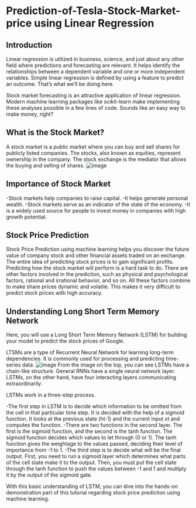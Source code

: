 # Prediction-of-Tesla-Stock-Market-price using Linear Regression
## Introduction
Linear regression is utilized in business, science, and just about any other field where predictions and forecasting are relevant. It helps identify the relationships between a dependent variable and one or more independent variables. Simple linear regression is defined by using a feature to predict an outcome. That’s what we’ll be doing here.

Stock market forecasting is an attractive application of linear regression. Modern machine learning packages like scikit-learn make implementing these analyses possible in a few lines of code. Sounds like an easy way to make money, right?

## What is the Stock Market?
A stock market is a public market where you can buy and sell shares for publicly listed companies. The stocks, also known as equities, represent ownership in the company. The stock exchange is the mediator that allows the buying and selling of shares. 
![image](https://user-images.githubusercontent.com/83390750/158806088-bf98dc5f-d1f7-4546-a9be-e91be96de13f.png)

## Importance of Stock Market
-Stock markets help companies to raise capital.
-It helps generate personal wealth.
-Stock markets serve as an indicator of the state of the economy.
-It is a widely used source for people to invest money in companies with high growth potential.

## Stock Price Prediction
Stock Price Prediction using machine learning helps you discover the future value of company stock and other financial assets traded on an exchange. The entire idea of predicting stock prices is to gain significant profits. Predicting how the stock market will perform is a hard task to do. There are other factors involved in the prediction, such as physical and psychological factors, rational and irrational behavior, and so on. All these factors combine to make share prices dynamic and volatile. This makes it very difficult to predict stock prices with high accuracy. 

## Understanding Long Short Term Memory Network
Here, you will use a Long Short Term Memory Network (LSTM) for building your model to predict the stock prices of Google.

LTSMs are a type of Recurrent Neural Network for learning long-term dependencies. It is commonly used for processing and predicting time-series data. 
![image](https://user-images.githubusercontent.com/83390750/158806811-2ff6c864-cffc-4135-a9b9-e9ac20a7aafc.png)
From the image on the top, you can see LSTMs have a chain-like structure. General RNNs have a single neural network layer. LSTMs, on the other hand, have four interacting layers communicating extraordinarily.

LSTMs work in a three-step process.

-The first step in LSTM is to decide which information to be omitted from the cell in that particular time step. It is decided with the help of a sigmoid function. It looks at the previous state (ht-1) and the current input xt and computes the function.
-There are two functions in the second layer. The first is the sigmoid function, and the second is the tanh function. The sigmoid function decides which values to let through (0 or 1). The tanh function gives the weightage to the values passed, deciding their level of importance from -1 to 1.
-The third step is to decide what will be the final output. First, you need to run a sigmoid layer which determines what parts of the cell state make it to the output. Then, you must put the cell state through the tanh function to push the values between -1 and 1 and multiply it by the output of the sigmoid gate.

With this basic understanding of LSTM, you can dive into the hands-on demonstration part of this tutorial regarding stock price prediction using machine learning.
